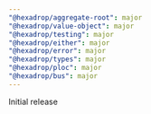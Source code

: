 ```yaml
---
"@hexadrop/aggregate-root": major
"@hexadrop/value-object": major
"@hexadrop/testing": major
"@hexadrop/either": major
"@hexadrop/error": major
"@hexadrop/types": major
"@hexadrop/ploc": major
"@hexadrop/bus": major
---
```


Initial release
